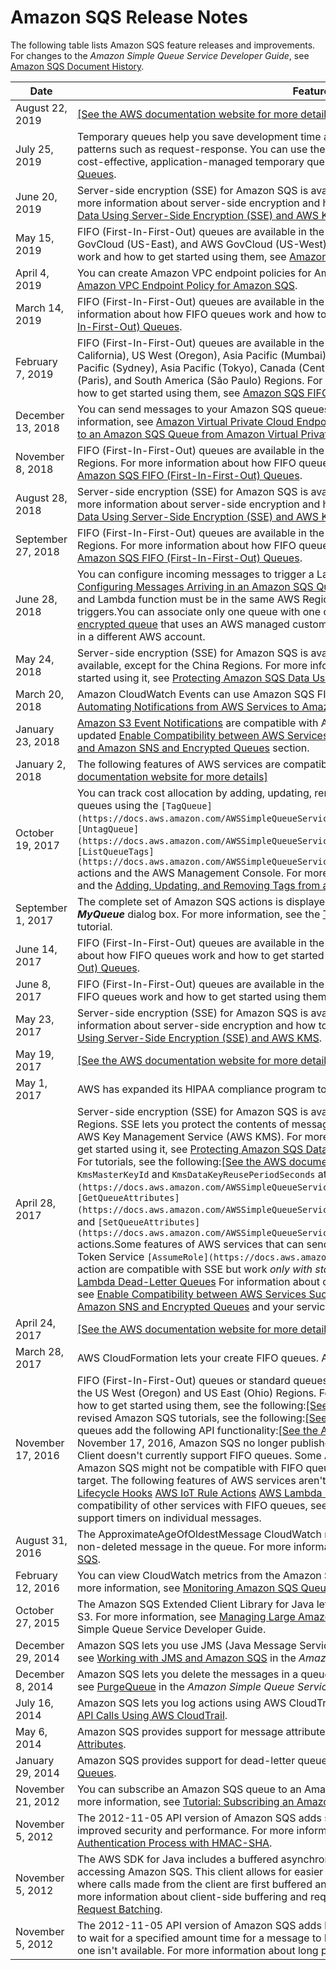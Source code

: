 # Amazon SQS Release Notes<a name="sqs-release-notes"></a>

The following table lists Amazon SQS feature releases and improvements\. For changes to the *Amazon Simple Queue Service Developer Guide*, see [Amazon SQS Document History](sqs-document-history.md)\.


| Date | Feature Release | 
| --- | --- | 
| August 22, 2019 |  [\[See the AWS documentation website for more details\]](http://docs.aws.amazon.com/AWSSimpleQueueService/latest/SQSDeveloperGuide/sqs-release-notes.html)  | 
| July 25, 2019 | Temporary queues help you save development time and deployment costs when using common message patterns such as request\-response\. You can use the [Temporary Queue Client](https://github.com/awslabs/amazon-sqs-java-temporary-queues-client) to create high\-throughput, cost\-effective, application\-managed temporary queues\. For more information, see [Amazon SQS Temporary Queues](sqs-temporary-queues.md)\. | 
| June 20, 2019 | Server\-side encryption \(SSE\) for Amazon SQS is available in the AWS GovCloud \(US\-East\) Region\. For more information about server\-side encryption and how to get started using it, see [Protecting Amazon SQS Data Using Server\-Side Encryption \(SSE\) and AWS KMS](sqs-server-side-encryption.md)\. | 
| May 15, 2019 | FIFO \(First\-In\-First\-Out\) queues are available in the Asia Pacific \(Hong Kong\), China \(Beijing\), AWS GovCloud \(US\-East\), and AWS GovCloud \(US\-West\) Regions\. For more information about how FIFO queues work and how to get started using them, see [Amazon SQS FIFO \(First\-In\-First\-Out\) Queues](FIFO-queues.md)\. | 
| April 4, 2019 | You can create Amazon VPC endpoint policies for Amazon SQS\. For more information, see [Creating an Amazon VPC Endpoint Policy for Amazon SQS](sqs-vpc-endpoint-policy.md)\. | 
| March 14, 2019 | FIFO \(First\-In\-First\-Out\) queues are available in the EU \(Stockholm\) and China \(Ningxia\) Regions\. For more information about how FIFO queues work and how to get started using them, see [Amazon SQS FIFO \(First\-In\-First\-Out\) Queues](FIFO-queues.md)\. | 
| February 7, 2019 | FIFO \(First\-In\-First\-Out\) queues are available in the US East \(Ohio\), US East \(N\. Virginia\), US West \(N\. California\), US West \(Oregon\), Asia Pacific \(Mumbai\), Asia Pacific \(Seoul\), Asia Pacific \(Singapore\), Asia Pacific \(Sydney\), Asia Pacific \(Tokyo\), Canada \(Central\), EU \(Frankfurt\), EU \(Ireland\), EU \(London\), EU \(Paris\), and South America \(São Paulo\) Regions\. For more information about how FIFO queues work and how to get started using them, see [Amazon SQS FIFO \(First\-In\-First\-Out\) Queues](FIFO-queues.md)\. | 
| December 13, 2018 | You can send messages to your Amazon SQS queues from Amazon Virtual Private Cloud\. For more information, see [Amazon Virtual Private Cloud Endpoints for Amazon SQS](sqs-vpc-endpoints.md) and [Tutorial: Sending a Message to an Amazon SQS Queue from Amazon Virtual Private Cloud](sqs-sending-messages-from-vpc.md)\. | 
| November 8, 2018 | FIFO \(First\-In\-First\-Out\) queues are available in the Asia Pacific \(Sydney\) and Asia Pacific \(Tokyo\) Regions\. For more information about how FIFO queues work and how to get started using them, see [Amazon SQS FIFO \(First\-In\-First\-Out\) Queues](FIFO-queues.md)\. | 
| August 28, 2018 | Server\-side encryption \(SSE\) for Amazon SQS is available in the AWS GovCloud \(US\-West\) Region\. For more information about server\-side encryption and how to get started using it, see [Protecting Amazon SQS Data Using Server\-Side Encryption \(SSE\) and AWS KMS](sqs-server-side-encryption.md)\. | 
| September 27, 2018 | FIFO \(First\-In\-First\-Out\) queues are available in the Asia Pacific \(Sydney\) and Asia Pacific \(Tokyo\) Regions\. For more information about how FIFO queues work and how to get started using them, see [Amazon SQS FIFO \(First\-In\-First\-Out\) Queues](FIFO-queues.md)\. | 
| June 28, 2018 | You can configure incoming messages to trigger a Lambda function\. For more information, see [Tutorial: Configuring Messages Arriving in an Amazon SQS Queue to Trigger an AWS Lambda Function](sqs-configure-lambda-function-trigger.md)\. Your queue and Lambda function must be in the same AWS Region\.FIFO queues don't support Lambda function triggers\.You can associate only one queue with one or more Lambda functions\.You can't associate an [encrypted queue](sqs-server-side-encryption.md) that uses an AWS managed customer master key for Amazon SQS with a Lambda function in a different AWS account\. | 
| May 24, 2018 | Server\-side encryption \(SSE\) for Amazon SQS is available in all commercial Regions where Amazon SQS is available, except for the China Regions\. For more information about server\-side encryption and how to get started using it, see [Protecting Amazon SQS Data Using Server\-Side Encryption \(SSE\) and AWS KMS](sqs-server-side-encryption.md)\. | 
| March 20, 2018 | Amazon CloudWatch Events can use Amazon SQS FIFO queues as targets\. For more information, see [Automating Notifications from AWS Services to Amazon SQS using CloudWatch Events](sqs-automating-using-cloudwatch-events.md)\. | 
| January 23, 2018 | [Amazon S3 Event Notifications](https://docs.aws.amazon.com/AmazonS3/latest/dev/NotificationHowTo.html) are compatible with Amazon SQS SSE\. For more information, see the updated [Enable Compatibility between AWS Services Such as Amazon CloudWatch Events, Amazon S3, and Amazon SNS and Encrypted Queues](sqs-server-side-encryption.md#compatibility-with-aws-services) section\. | 
| January 2, 2018 | The following features of AWS services are compatible with Amazon SQS SSE: [\[See the AWS documentation website for more details\]](http://docs.aws.amazon.com/AWSSimpleQueueService/latest/SQSDeveloperGuide/sqs-release-notes.html) | 
| October 19, 2017 |  You can track cost allocation by adding, updating, removing, and listing metadata tags for Amazon SQS queues using the `[TagQueue](https://docs.aws.amazon.com/AWSSimpleQueueService/latest/APIReference/API_TagQueue.html)`, `[UntagQueue](https://docs.aws.amazon.com/AWSSimpleQueueService/latest/APIReference/API_UntagQueue.html)`, and `[ListQueueTags](https://docs.aws.amazon.com/AWSSimpleQueueService/latest/APIReference/API_ListQueueTags.html)` actions and the AWS Management Console\. For more information, see [Amazon SQS Cost Allocation Tags](sqs-queue-tags.md) and the [Adding, Updating, and Removing Tags from an Amazon SQS Queue](sqs-add-update-remove-tag-queue.md) tutorial\.  | 
| September 1, 2017 |  The complete set of Amazon SQS actions is displayed in the **Actions** list on the **Add a Permission to *MyQueue*** dialog box\. For more information, see the [Tutorial: Adding Permissions to an Amazon SQS Queue](sqs-add-permissions.md) tutorial\.  | 
| June 14, 2017 | FIFO \(First\-In\-First\-Out\) queues are available in the US East \(N\. Virginia\) region\. For more information about how FIFO queues work and how to get started using them, see [Amazon SQS FIFO \(First\-In\-First\-Out\) Queues](FIFO-queues.md)\. | 
| June 8, 2017 | FIFO \(First\-In\-First\-Out\) queues are available in the EU \(Ireland\) region\. For more information about how FIFO queues work and how to get started using them, see [Amazon SQS FIFO \(First\-In\-First\-Out\) Queues](FIFO-queues.md)\. | 
| May 23, 2017 | Server\-side encryption \(SSE\) for Amazon SQS is available in the US East \(N\. Virginia\) Region\. For more information about server\-side encryption and how to get started using it, see [Protecting Amazon SQS Data Using Server\-Side Encryption \(SSE\) and AWS KMS](sqs-server-side-encryption.md)\. | 
| May 19, 2017 |  [\[See the AWS documentation website for more details\]](http://docs.aws.amazon.com/AWSSimpleQueueService/latest/SQSDeveloperGuide/sqs-release-notes.html)  | 
| May 1, 2017 | AWS has expanded its HIPAA compliance program to include Amazon SQS as a [HIPAA Eligible Service](https://aws.amazon.com/compliance/hipaa-compliance/)\. | 
| April 28, 2017 | Server\-side encryption \(SSE\) for Amazon SQS is available in the US East \(Ohio\) and US West \(Oregon\) Regions\. SSE lets you protect the contents of messages in Amazon SQS queues using keys managed in the AWS Key Management Service \(AWS KMS\)\. For more information about server\-side encryption and how to get started using it, see [Protecting Amazon SQS Data Using Server\-Side Encryption \(SSE\) and AWS KMS](sqs-server-side-encryption.md)\. For tutorials, see the following:[\[See the AWS documentation website for more details\]](http://docs.aws.amazon.com/AWSSimpleQueueService/latest/SQSDeveloperGuide/sqs-release-notes.html)SSE adds the `KmsMasterKeyId` and `KmsDataKeyReusePeriodSeconds` attributes to the `[CreateQueue](https://docs.aws.amazon.com/AWSSimpleQueueService/latest/APIReference/API_CreateQueue.html)`, `[GetQueueAttributes](https://docs.aws.amazon.com/AWSSimpleQueueService/latest/APIReference/API_GetQueueAttributes.html)`, and `[SetQueueAttributes](https://docs.aws.amazon.com/AWSSimpleQueueService/latest/APIReference/API_SetQueueAttributes.html)` actions\.Some features of AWS services that can send notifications to Amazon SQS using the AWS Security Token Service `[AssumeRole](https://docs.aws.amazon.com/STS/latest/APIReference/API_AssumeRole.html)` action are compatible with SSE but work *only with standard queues:*  [Auto Scaling Lifecycle Hooks](https://docs.aws.amazon.com/autoscaling/ec2/userguide/lifecycle-hooks.html) [AWS Lambda Dead\-Letter Queues](https://docs.aws.amazon.com/lambda/latest/dg/dlq.html)  For information about compatibility of other services with encrypted queues, see [Enable Compatibility between AWS Services Such as Amazon CloudWatch Events, Amazon S3, and Amazon SNS and Encrypted Queues](sqs-server-side-encryption.md#compatibility-with-aws-services) and your service documentation\. | 
| April 24, 2017 |  [\[See the AWS documentation website for more details\]](http://docs.aws.amazon.com/AWSSimpleQueueService/latest/SQSDeveloperGuide/sqs-release-notes.html)  | 
| March 28, 2017 | AWS CloudFormation lets your create FIFO queues\. Added the [AWS CloudFormation](sqs-create-queue.md#create-queue-cloudformation) tutorial\. | 
| November 17, 2016 | FIFO \(First\-In\-First\-Out\) queues or standard queues \(another name for existing queues\) are available in the US West \(Oregon\) and US East \(Ohio\) Regions\. For more information about how FIFO queues work and how to get started using them, see the following:[\[See the AWS documentation website for more details\]](http://docs.aws.amazon.com/AWSSimpleQueueService/latest/SQSDeveloperGuide/sqs-release-notes.html)For revised Amazon SQS tutorials, see the following:[\[See the AWS documentation website for more details\]](http://docs.aws.amazon.com/AWSSimpleQueueService/latest/SQSDeveloperGuide/sqs-release-notes.html)FIFO queues add the following API functionality:[\[See the AWS documentation website for more details\]](http://docs.aws.amazon.com/AWSSimpleQueueService/latest/SQSDeveloperGuide/sqs-release-notes.html) As of November 17, 2016, Amazon SQS no longer publishes a WSDL\. The Amazon SQS Buffered Asynchronous Client doesn't currently support FIFO queues\. Some AWS or external services that send notifications to Amazon SQS might not be compatible with FIFO queues, despite allowing you to set a FIFO queue as a target\. The following features of AWS services aren't currently compatible with FIFO queues:  [Auto Scaling Lifecycle Hooks](https://docs.aws.amazon.com/autoscaling/ec2/userguide/lifecycle-hooks.html) [AWS IoT Rule Actions](https://docs.aws.amazon.com/iot/latest/developerguide/iot-rule-actions.html) [AWS Lambda Dead\-Letter Queues](https://docs.aws.amazon.com/lambda/latest/dg/dlq.html)  For information about compatibility of other services with FIFO queues, see your service documentation\. FIFO queues don't support timers on individual messages\.  | 
| August 31, 2016 | The ApproximateAgeOfOldestMessage CloudWatch metric lets you find the approximate age of the oldest non\-deleted message in the queue\. For more information, see [Available CloudWatch Metrics for Amazon SQS](sqs-available-cloudwatch-metrics.md)\. | 
| February 12, 2016 | You can view CloudWatch metrics from the Amazon SQS console for up to 10 of your queues at a time\. For more information, see [Monitoring Amazon SQS Queues Using CloudWatch](sqs-monitoring-using-cloudwatch.md)\. | 
| October 27, 2015 | The Amazon SQS Extended Client Library for Java lets you manage Amazon SQS messages with Amazon S3\. For more information, see [Managing Large Amazon SQS Messages Using Amazon S3](sqs-s3-messages.md) in the Amazon Simple Queue Service Developer Guide\. | 
| December 29, 2014 |  Amazon SQS lets you use JMS \(Java Message Service\) with Amazon SQS queues\. For more information, see [Working with JMS and Amazon SQS](sqs-java-message-service-jms-client.md) in the *Amazon Simple Queue Service Developer Guide*\.  | 
| December 8, 2014 |  Amazon SQS lets you delete the messages in a queue using the `PurgeQueue` action\. For more information, see [PurgeQueue](https://docs.aws.amazon.com/AWSSimpleQueueService/latest/APIReference/API_PurgeQueue.html) in the *Amazon Simple Queue Service API Reference*\.  | 
| July 16, 2014 |  Amazon SQS lets you log actions using AWS CloudTrail\. For more information, see [Logging Amazon SQS API Calls Using AWS CloudTrail](logging-using-cloudtrail.md)\.  | 
| May 6, 2014 |  Amazon SQS provides support for message attributes\. For more information, see [Amazon SQS Message Attributes](sqs-message-attributes.md)\.  | 
| January 29, 2014 |  Amazon SQS provides support for dead\-letter queues\. For more information, see [Amazon SQS Dead\-Letter Queues](sqs-dead-letter-queues.md)\.  | 
| November 21, 2012 |  You can subscribe an Amazon SQS queue to an Amazon SNS topic using the Amazon SQS console\. For more information, see [Tutorial: Subscribing an Amazon SQS Queue to an Amazon SNS Topic](sqs-subscribe-queue-sns-topic.md)\.  | 
| November 5, 2012 |  The 2012\-11\-05 API version of Amazon SQS adds support for Signature Version 4, which provides improved security and performance\. For more information about Signature Version 4, see [Basic Authentication Process with HMAC\-SHA](sqs-api-request-authentication.md#sqs-api-basic-authentication-process)\.  | 
| November 5, 2012 |  The AWS SDK for Java includes a buffered asynchronous client, `AmazonSQSBufferedAsyncClient`, for accessing Amazon SQS\. This client allows for easier request batching by enabling client\-side buffering, where calls made from the client are first buffered and then sent as a batch request to Amazon SQS\. For more information about client\-side buffering and request batching, see [Enabling Client\-Side Buffering and Request Batching](sqs-client-side-buffering-request-batching.md)\.  | 
| November 5, 2012 |  The 2012\-11\-05 API version of Amazon SQS adds long polling support\. Long polling allows Amazon SQS to wait for a specified amount time for a message to be available instead of returning an empty response if one isn't available\. For more information about long polling, see [Amazon SQS Short and Long Polling](sqs-short-and-long-polling.md)\.  | 